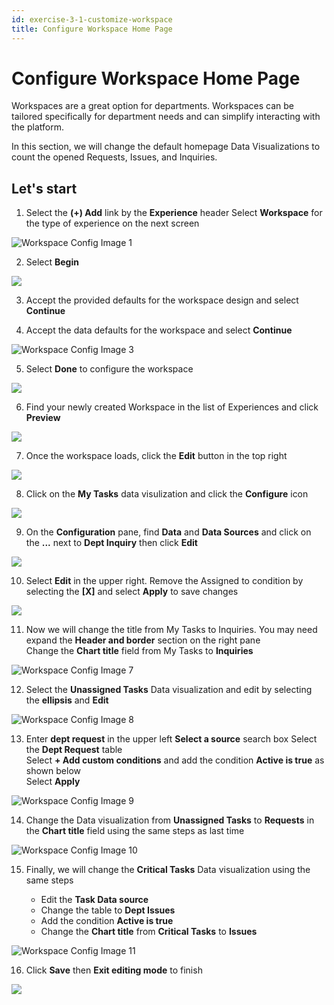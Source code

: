 ```yaml
---
id: exercise-3-1-customize-workspace
title: Configure Workspace Home Page
---
```


# Configure Workspace Home Page


Workspaces are a great option for departments. Workspaces can be tailored specifically for department needs and can simplify interacting with the platform.

In this section, we will change the default homepage Data Visualizations to count the opened Requests, Issues, and Inquiries.

## Let's start

1. Select the **(+) Add** link by the **Experience** header
    Select **Workspace** for the type of experience on the next screen

![Workspace Config Image 1](images/ws_1.png)

2. Select **Begin**

![](images/2023-03-29-14-10-50.png)

3. Accept the provided defaults for the workspace design and select **Continue**


4. Accept the data defaults for the workspace and select **Continue**

![Workspace Config Image 3](images/ws_3.png)

5. Select **Done** to configure the workspace

![](images/2023-03-29-14-16-47.png)

6. Find your newly created Workspace in the list of Experiences and click **Preview**

![](images/2023-03-29-14-19-40.png)

7. Once the workspace loads, click the **Edit** button in the top right

![](images/2023-03-29-14-27-58.png)

8. Click on the **My Tasks** data visulization and click the **Configure** icon

![](images/2023-03-29-14-29-45.png)

9.  On the **Configuration** pane, find **Data** and **Data Sources** and click on the **...** next to **Dept Inquiry** then click **Edit**
    
![](images/2023-03-29-15-08-03.png)

10. Select **Edit** in the upper right. Remove the Assigned to condition by selecting the **[X]** and select **Apply** to save changes

![](images/2023-03-29-15-14-39.png)

11. Now we will change the title from My Tasks to Inquiries. You may need expand the **Header and border** section on the right pane\
    Change the **Chart title** field from My Tasks to **Inquiries**

![Workspace Config Image 7](images/ws_7_new.png)

12. Select the **Unassigned Tasks** Data visualization and edit by selecting the **ellipsis** and **Edit**

![Workspace Config Image 8](images/ws_8_new.png)

13. Enter **dept request** in the upper left **Select a source** search box 
    Select the **Dept Request** table\
    Select **+ Add custom conditions** and add the condition **Active is true** as shown below\
    Select **Apply**

![Workspace Config Image 9](images/ws_9.png)

14. Change the Data visualization from **Unassigned Tasks** to **Requests** in the **Chart title** field using the same steps as last time

![Workspace Config Image 10](images/ws_10_new.png)

15. Finally, we will change the **Critical Tasks** Data visualization using the same steps

    - Edit the **Task Data source**
    - Change the table to **Dept Issues**
    - Add the condition **Active is true**
    - Change the **Chart title** from **Critical Tasks** to **Issues**

![Workspace Config Image 11](images/ws_11_new.png)

16. Click **Save** then **Exit editing mode** to finish

![](images/2023-03-29-15-33-24.png)




